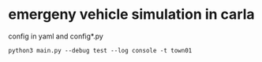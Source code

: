# emergeny vehicle simulation in carla

config in yaml and config*.py

```
python3 main.py --debug test --log console -t town01
```
